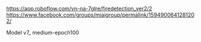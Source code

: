 https://app.roboflow.com/vn-na-7glre/firedetection_ver2/2
https://www.facebook.com/groups/miaigroup/permalink/1594900641281202/

Model v7_ medium-epoch100